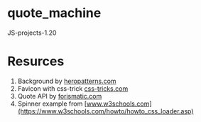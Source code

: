 # quote_machine
JS-projects-1.20

# Resurces
1. Background by [heropatterns.com](https://heropatterns.com/)
2. Favicon with css-trick [css-tricks.com](https://css-tricks.com/favicons-next-to-external-links/)
3. Quote API by [forismatic.com](https://forismatic.com/en/api/)
4. Spinner example from [www.w3schools.com](https://www.w3schools.com/howto/howto_css_loader.asp)
